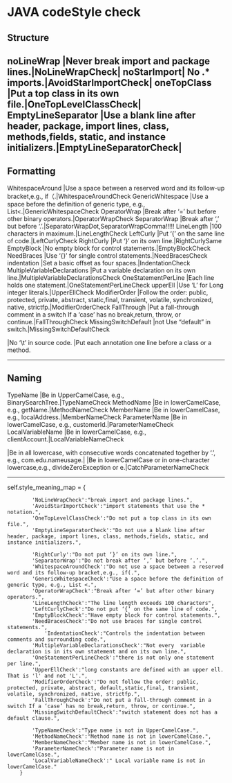 # JAVA codeStyle check
## Structure 
noLineWrap |Never break import and package lines.|NoLineWrapCheck|
noStarImport| No .* imports.|AvoidStarImportCheck|
oneTopClass |Put a top class in its own file.|OneTopLevelClassCheck|
EmptyLineSeparator |Use a blank line after header, package, import lines, class, methods,fields, static, and instance initializers.|EmptyLineSeparatorCheck|
-------------------------------------------------------------------------------------------------------------------------------------------------------------
## Formatting 
WhitespaceAround  |Use a space between a reserved word and its follow-up bracket,e.g., if（.|WhitespaceAroundCheck
GenericWhitespace |Use a space before the definition of generic type, e.g., List<.|GenericWhitespaceCheck
OperatorWrap      |Break after ‘=’ but before other binary operators.|OperatorWrapCheck
SeparatorWrap     |Break after ‘,’ but before ‘.’.|SeparatorWrapDot,SeparatorWrapComma!!!!!
LineLength        |100 characters in maximum.|LineLengthCheck
LeftCurly         |Put ‘{’ on the same line of code.|LeftCurlyCheck
RightCurly        |Put ‘}’ on its own line.|RightCurlySame
EmptyBlock        |No empty block for control statements.|EmptyBlockCheck
NeedBraces        |Use ‘{}’ for single control statements.|NeedBracesCheck
indentation       |Set a basic offset as four spaces.|IndentationCheck
MultipleVariableDeclarations        |Put a variable declaration on its own line.|MultipleVariableDeclarationsCheck
OneStatementPerLine    |Each line holds one statement.|OneStatementPerLineCheck
upperEll          |Use ‘L’ for Long integer literals.|UpperEllCheck
ModifierOrder     |Follow the order: public, protected, private, abstract, static,final, transient, volatile, synchronized, native, strictfp.|ModifierOrderCheck
FallThrough       |Put a fall-through comment in a switch If a ‘case’ has no break,return, throw, or continue.|FallThroughCheck
MissingSwitchDefault    |not Use “default” in switch.|MissingSwitchDefaultCheck
<!--noTab  -->    |No ‘\t’ in source code.
<!--AnnotationLocation  -->     |Put each annotation one line before a class or a method.
-------------------------------------------------------------------------------------------------------------------------------------------------------------
## Naming 
TypeName |Be in UpperCamelCase, e.g., BinarySearchTree.|TypeNameCheck
MethodName |Be in lowerCamelCase, e.g., getName.|MethodNameCheck
MemberName |Be in lowerCamelCase, e.g., localAddress.|MemberNameCheck
ParameterName |Be in lowerCamelCase, e.g., customerId.|ParameterNameCheck
LocalVariableName |Be in lowerCamelCase, e.g., clientAccount.|LocalVariableNameCheck
<!--packageName  -->|Be in all lowercase, with consecutive words concatenated together by ‘.’, e.g., com.edu.nameusage.|
<!--CatchParameterName  -->|Be in lowerCamelCase or in one-character lowercase,e.g., divideZeroException or e.|CatchParameterNameCheck
-------------------------------------------------------------------------------------------------------------------------------------------------------------


self.style_meaning_map = {
            

            'NoLineWrapCheck':"break import and package lines.",
            'AvoidStarImportCheck':"import statements that use the * notation.",
            'OneTopLevelClassCheck':"Do not put a top class in its own file.",
            'EmptyLineSeparatorCheck':"Do not use a blank line after header, package, import lines, class, methods,fields, static, and instance initializers.", 

            'RightCurly':"Do not put ‘}’ on its own line.",
            'SeparatorWrap':"Do not break after ‘,’ but before ‘.’.",
            'WhitespaceAroundCheck':"Do not use a space between a reserved word and its follow-up bracket,e.g., if(.", 
            'GenericWhitespaceCheck':"Use a space before the definition of generic type, e.g., List <.",
            'OperatorWrapCheck':"Break after ‘=’ but after other binary operators.",
            'LineLengthCheck':"The line length exceeds 100 characters",
            'LeftCurlyCheck':"Do not put ‘{’ on the same line of code.", 
            'EmptyBlockCheck':"Have empty block for control statements.",
            'NeedBracesCheck':"Do not use braces for single control statements.",
                'IndentationCheck':"Controls the indentation between comments and surrounding code.", 
            'MultipleVariableDeclarationsCheck':"Not every  variable declaration is in its own statement and on its own line.",
            'OneStatementPerLineCheck':"there is not only one statement per line.",
            'UpperEllCheck':"long constants are defined with an upper ell. That is 'l' and not 'L'.", 
            'ModifierOrderCheck':"Do not follow the order: public, protected, private, abstract, default,static,final, transient, volatile, synchronized, native, strictfp.", 
            'FallThroughCheck':"Do not put a fall-through comment in a switch If a ‘case’ has no break,return, throw, or continue.",
            'MissingSwitchDefaultCheck':"switch statement does not has a default clause.", 

            'TypeNameCheck':"Type name is not in UpperCamelCase.", 
            'MethodNameCheck':"Method name is not in lowerCamelCase.",
            'MemberNameCheck':"Member name is not in lowerCamelCase.",
            'ParameterNameCheck':"Parameter name is not in lowerCamelCase.", 
            'LocalVariableNameCheck':" Local variable name is not in lowerCamelCase."
        }